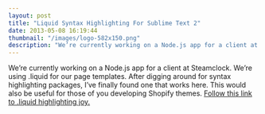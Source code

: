 ```yaml
---
layout: post
title: "Liquid Syntax Highlighting For Sublime Text 2"
date: 2013-05-08 16:19:44
thumbnail: "/images/logo-582x150.png"
description: "We’re currently working on a Node.js app for a client at Steamclock. We’re using .liquid for our page templates."
---
```

We’re currently working on a Node.js app for a client at Steamclock. We’re using .liquid for our page templates. After digging around for syntax highlighting packages, I’ve finally found one that works here. This would also be useful for those of you developing Shopify themes.
<a href="https://bitbucket.org/granteagon/shopify-liquid/src/ccb7a8040615/README.rst" title="Link To Bitbucket Repo for Liquid Syntax highlighting" target="_blank">Follow this link to .liquid highlighting joy.</a>